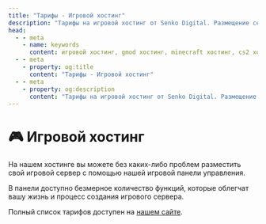 ```yaml
---
title: "Тарифы - Игровой хостинг"
description: "Тарифы на игровой хостинг от Senko Digital. Размещение серверов Garry's Mod, Minecraft, CS2 и других игр на мощном оборудовании с защитой от DDoS."
head:
  - - meta
    - name: keywords
      content: игровой хостинг, gmod хостинг, minecraft хостинг, cs2 хостинг, защита от ddos, игровые сервера, хостинг серверов
  - - meta
    - property: og:title 
      content: "Тарифы - Игровой хостинг"
  - - meta
    - property: og:description
      content: "Тарифы на игровой хостинг от Senko Digital. Размещение серверов Garry's Mod, Minecraft, CS2 и других игр на мощном оборудовании с защитой от DDoS."
---
```



# 🎮 Игровой хостинг

На нашем хостинге вы можете без каких-либо проблем разместить свой игровой сервер с помощью нашей игровой панели управления.

В панели доступно безмерное количество функций, которые облегчат вашу жизнь и процесс создания игрового сервера.

Полный список тарифов доступен на [нашем сайте](https://senko.digital/game-hosting).
